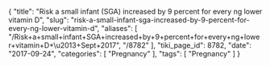 {
    "title": "Risk a small infant (SGA) increased by 9 percent for every ng lower vitamin D",
    "slug": "risk-a-small-infant-sga-increased-by-9-percent-for-every-ng-lower-vitamin-d",
    "aliases": [
        "/Risk+a+small+infant+SGA+increased+by+9+percent+for+every+ng+lower+vitamin+D+\u2013+Sept+2017",
        "/8782"
    ],
    "tiki_page_id": 8782,
    "date": "2017-09-24",
    "categories": [
        "Pregnancy"
    ],
    "tags": [
        "Pregnancy"
    ]
}